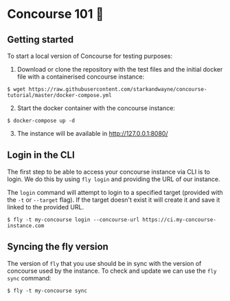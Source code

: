 # Concourse 101 🚀

## Getting started

To start a local version of Concourse for testing purposes:

1. Download or clone the repository with the test files and the initial docker file with a containerised concourse instance:

```
$ wget https://raw.githubusercontent.com/starkandwayne/concourse-tutorial/master/docker-compose.yml
```

2. Start the docker container with the concourse instance:

```
$ docker-compose up -d
```

3. The instance will be available in http://127.0.0.1:8080/


## Login in the CLI

The first step to be able to access your concourse instance via CLI is to login. We do this by using `fly login` and providing the URL of our instance.

The `login` command will attempt to login to a specified target (provided with the `-t` or `--target` flag). If the target doesn't exist it will create it and save it linked to the provided URL.

```
$ fly -t my-concourse login --concourse-url https://ci.my-concourse-instance.com
```


## Syncing the fly version

The version of `fly` that you use should be in sync with the version of concourse used by the instance. To check and update we can use the `fly sync` command:

```
$ fly -t my-concourse sync
```
